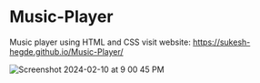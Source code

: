 # Music-Player
 Music player using HTML and CSS
 visit website: https://sukesh-hegde.github.io/Music-Player/

![Screenshot 2024-02-10 at 9 00 45 PM](https://github.com/Sukesh-Hegde/Music-Player/assets/128299015/9fa7275e-1916-4b85-8c21-76ee1cc5a965)
